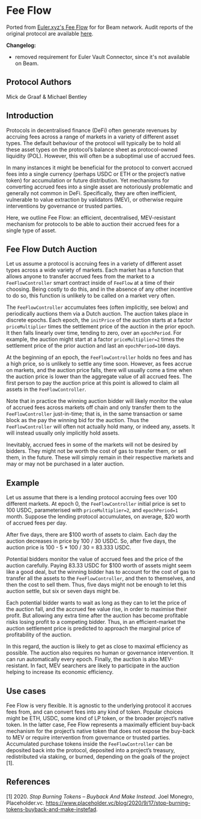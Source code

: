 # Fee Flow

Ported from [Euler.xyz's Fee Flow](https://github.com/euler-xyz/fee-flow) for for Beam network. Audit reports of the original protocol are available [here](https://github.com/euler-xyz/fee-flow/tree/main/audits).

**Changelog:**

- removed requirement for Euler Vault Connector, since it's not available on Beam.

## Protocol Authors

Mick de Graaf & Michael Bentley

## Introduction 

Protocols in decentralised finance (DeFi) often generate revenues by accruing fees across a range of markets in a variety of different asset types. The default behaviour of the protocol will typically be to hold all these asset types on the protocol’s balance sheet as protocol-owned liquidity (POL). However, this will often be a suboptimal use of accrued fees. 

In many instances it might be beneficial for the protocol to convert accrued fees into a single currency (perhaps USDC or ETH or the project’s native token) for accumulation or future distribution. Yet mechanisms for converting accrued fees into a single asset are notoriously problematic and generally not common in DeFi. Specifically, they are often inefficient, vulnerable to value extraction by validators (MEV), or otherwise require interventions by governance or trusted parties.

Here, we outline Fee Flow: an efficient, decentralised, MEV-resistant mechanism for protocols to be able to auction their accrued fees for a single type of asset. 

## Fee Flow Dutch Auction

Let us assume a protocol is accruing fees in a variety of different asset types across a wide variety of markets. Each market has a function that allows anyone to transfer accrued fees from the market to a `FeeFlowController` smart contract inside of `FeeFlow` at a time of their choosing. Being costly to do this, and in the absence of any other incentive to do so, this function is unlikely to be called on a market very often.

The `FeeFlowController` accumulates fees (often implicitly, see below) and periodically auctions them via a Dutch auction. The auction takes place in discrete epochs. Each epoch, the `initPrice` of the auction starts at a factor `priceMultiplier` times the settlement price of the auction in the prior epoch. It then falls linearly over time, tending to zero, over an `epochPeriod`. For example, the auction might start at a factor `priceMultiplier=2` times the settlement price of the prior auction and last an `epochPeriod=100` days. 

At the beginning of an epoch, the `FeeFlowController` holds no fees and has a high price, so is unlikely to settle any time soon. However, as fees accrue on markets, and the auction price falls, there will usually come a time when the auction price is lower than the aggregate value of all accrued fees. The first person to pay the auction price at this point is allowed to claim all assets in the `FeeFlowController`. 

Note that in practice the winning auction bidder will likely monitor the value of accrued fees across markets off chain and only transfer them to the `FeeFlowController` just-in-time; that is, in the same transaction or same block as the pay the winning bid for the auction. Thus the `FeeFlowController` will often not actually hold many, or indeed any, assets. It will instead usually only implicitly hold assets. 

Inevitably, accrued fees in some of the markets will not be desired by bidders. They might not be worth the cost of gas to transfer them, or sell them, in the future. These will simply remain in their respective markets and may or may not be purchased in a later auction. 

## Example

Let us assume that there is a lending protocol accruing fees over 100 different markets. At epoch 0, the `FeeFlowController` initial price is set to 100 USDC, parameterised with `priceMultiplier=2`, and `epochPeriod=1` month. Suppose the lending protocol accumulates, on average, $20 worth of accrued fees per day. 

After five days, there are $100 worth of assets to claim. Each day the auction decreases in price by 100 / 30 USDC. So, after five days, the auction price is 100 - 5 * 100 / 30 = 83.333 USDC. 

Potential bidders monitor the value of accrued fees and the price of the auction carefully. Paying 83.33 USDC for $100 worth of assets might seem like a good deal, but the winning bidder has to account for the cost of gas to transfer all the assets to the `FeeFlowController`, and then to themselves, and then the cost to sell them. Thus, five days might not be enough to let this auction settle, but six or seven days might be. 

Each potential bidder wants to wait as long as they can to let the price of the auction fall, and the accrued fee value rise, in order to maximise their profit. But allowing any extra time after the auction has become profitable risks losing profit to a competing bidder. Thus, in an efficient-market the auction settlement price is predicted to approach the marginal price of profitability of the auction. 

In this regard, the auction is likely to get as close to maximal efficiency as possible. The auction also requires no human or governance intervention. It can run automatically every epoch. Finally, the auction is also MEV-resistant. In fact, MEV searchers are likely to participate in the auction helping to increase its economic efficiency.

## Use cases

Fee Flow is very flexible. It is agnostic to the underlying protocol it accrues fees from, and can convert fees into any kind of token. Popular choices might be ETH, USDC, some kind of LP token, or the broader project’s native token. In the latter case, Fee Flow represents a maximally efficient buy-back mechanism for the project’s native token that does not expose the buy-back to MEV or require intervention from governance or trusted parties. Accumulated purchase tokens inside the `FeeFlowController` can be deposited back into the protocol, deposited into a project’s treasury, redistributed via staking, or burned, depending on the goals of the project [1]. 

## References

[1] 2020. *Stop Burning Tokens – Buyback And Make Instead*. Joel Monegro, Placeholder.vc. https://www.placeholder.vc/blog/2020/9/17/stop-burning-tokens-buyback-and-make-instefad.